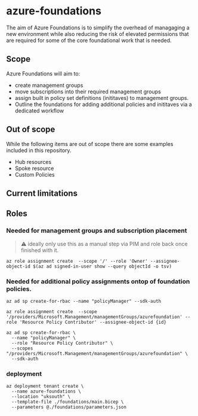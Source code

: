 # azure-foundations

The aim of Azure Foundations is to simplify the overhead of managaging a new environment while also reducing the risk of elevated permissions that are required for some of the core foundational work that is needed.

## Scope

Azure Foundations will aim to:

- create management groups
- move subscriptions into their required management groups
- assign built in policy set definitions (inititaves) to management groups.
- Outline the foundations for adding additional policies and inititaves via a dedicated workflow

## Out of scope

While the following items are out of scope there are some examples included in this repository.

- Hub resources
- Spoke resource
- Custom Policies

## Current limitations

## Roles

### Needed for management groups and subscription placement

> :warning: ideally only use this as a manual step via PIM and role back once finished with it.

```
az role assignment create  --scope '/' --role 'Owner' --assignee-object-id $(az ad signed-in-user show --query objectId -o tsv)

```

### Needed for additional policy assignments ontop of foundation policies.

```
az ad sp create-for-rbac --name "policyManager" --sdk-auth
```

```
az role assignment create  --scope '/providers/Microsoft.Management/managementGroups/azurefoundation' --role 'Resource Policy Contributor' --assignee-object-id {id}
```

```
az ad sp create-for-rbac \
  --name "policyManager" \
  --role "Resource Policy Contributor" \
  --scopes  "/providers/Microsoft.Management/managementGroups/azurefoundation" \
  --sdk-auth
```

### deployment

```
az deployment tenant create \
  --name azure-foundations \
  --location "uksouth" \
  --template-file ./foundations/main.bicep \
  --parameters @./foundations/parameters.json
```